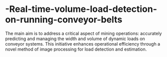 # -Real-time-volume-load-detection-on-running-conveyor-belts
The main aim is to address a critical aspect of mining operations: accurately predicting and managing the width and volume of dynamic loads on conveyor systems. This initiative enhances operational efficiency through a novel method of image processing for load detection and estimation.
